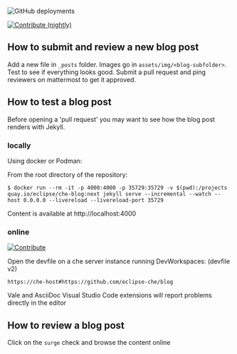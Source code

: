 ![GitHub deployments](https://img.shields.io/github/deployments/eclipse-che/che-incubator.github.io/github-pages)

[![Contribute (nightly)](https://img.shields.io/static/v1?label=nightly%20Che&message=for%20maintainers&logo=eclipseche&color=FDB940&labelColor=525C86)](https://che-dogfooding.apps.che-dev.x6e0.p1.openshiftapps.com#https://github.com/eclipse-che/blog&storageType=ephemeral)

## How to submit and review a new blog post

Add a new file in `_posts` folder. Images go in `assets/img/<blog-subfolder>`.
Test to see if everything looks good.
Submit a pull request and ping reviewers on mattermost to get it approved.

## How to test a blog post

Before opening a 'pull request' you may want to see how the blog post renders with Jekyll.

### locally

Using docker or Podman:

From the root directory of the repository:
```
$ docker run --rm -it -p 4000:4000 -p 35729:35729 -v $(pwd):/projects quay.io/eclipse/che-blog:next jekyll serve --incremental --watch --host 0.0.0.0 --livereload --livereload-port 35729
```
Content is available at http://localhost:4000


### online

[![Contribute](https://www.eclipse.org/che/contribute.svg)](https://workspaces.openshift.com/f?url=https://github.com/eclipse-che/blog&override.attributes.persistVolumes=false)

Open the devfile on a che server instance running DevWorkspaces: (devfile v2)

`https://che-host#https://github.com/eclipse-che/blog`

Vale and AsciiDoc Visual Studio Code extensions will report problems directly in the editor

## How to review a blog post

Click on the `surge` check and browse the content online


